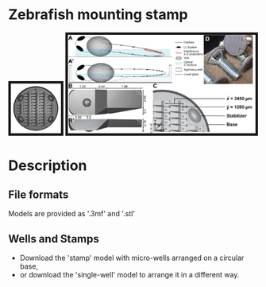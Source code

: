 # Zebrafish mounting stamp


<img width="20%" border="5" src="https://github.com/KleinhansDa/3DModels/blob/master/v4_B_300.gif?raw=true"/>
<img width="75%" border="5" src="https://github.com/KleinhansDa/3DModels/blob/master/v4_B_fig1.jpg?raw=true"/>


# Description

## File formats

Models are provided as '.3mf' and '.stl'

## Wells and Stamps

- Download the 'stamp' model with micro-wells arranged on a circular base, 
- or download the 'single-well' model to arrange it in a different way.
